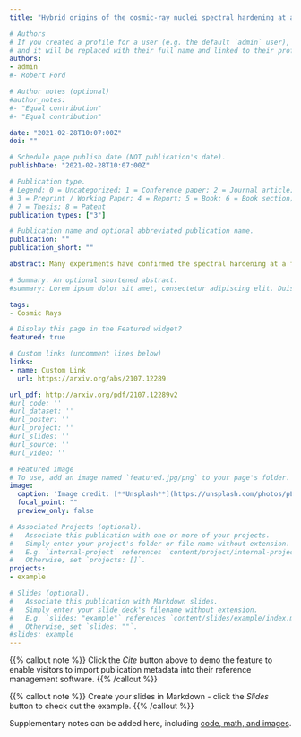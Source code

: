 ```yaml
---
title: "Hybrid origins of the cosmic-ray nuclei spectral hardening at a few hundred GV"

# Authors
# If you created a profile for a user (e.g. the default `admin` user), write the username (folder name) here 
# and it will be replaced with their full name and linked to their profile.
authors:
- admin
#- Robert Ford

# Author notes (optional)
#author_notes:
#- "Equal contribution"
#- "Equal contribution"

date: "2021-02-28T10:07:00Z"
doi: ""

# Schedule page publish date (NOT publication's date).
publishDate: "2021-02-28T10:07:00Z"

# Publication type.
# Legend: 0 = Uncategorized; 1 = Conference paper; 2 = Journal article;
# 3 = Preprint / Working Paper; 4 = Report; 5 = Book; 6 = Book section;
# 7 = Thesis; 8 = Patent
publication_types: ["3"]

# Publication name and optional abbreviated publication name.
publication: ""
publication_short: ""

abstract: Many experiments have confirmed the spectral hardening at a few hundred GV of cosmic-ray (CR) nuclei spectra, and 3 general different origins have been proposed: the primary source acceleration, the propagation, and the superposition of different kinds of sources. Here we report some new findings from the AMS-02 nuclei spectra of B and its dominating parents species (C, N, O, Ne, Mg, and Si): the nuclei spectral hardening in a few hundred GV should have hybrid origins. Besides the propagation origin, the superposition of different kinds of sources are also needed for different kinds of the CR primary nuclei species. All these results can be further confirmed by more precise CR nuclei spectra data in high rigidity regions (like that from DAMPE), and could provide us an opportunity to improve the current CR models.

# Summary. An optional shortened abstract.
#summary: Lorem ipsum dolor sit amet, consectetur adipiscing elit. Duis posuere tellus ac convallis placerat. Proin tincidunt magna sed ex sollicitudin condimentum.

tags: 
- Cosmic Rays

# Display this page in the Featured widget?
featured: true

# Custom links (uncomment lines below)
links:
- name: Custom Link
  url: https://arxiv.org/abs/2107.12289

url_pdf: http://arxiv.org/pdf/2107.12289v2
#url_code: ''
#url_dataset: ''
#url_poster: ''
#url_project: ''
#url_slides: ''
#url_source: ''
#url_video: ''

# Featured image
# To use, add an image named `featured.jpg/png` to your page's folder. 
image:
  caption: 'Image credit: [**Unsplash**](https://unsplash.com/photos/pLCdAaMFLTE)'
  focal_point: ""
  preview_only: false

# Associated Projects (optional).
#   Associate this publication with one or more of your projects.
#   Simply enter your project's folder or file name without extension.
#   E.g. `internal-project` references `content/project/internal-project/index.md`.
#   Otherwise, set `projects: []`.
projects:
- example

# Slides (optional).
#   Associate this publication with Markdown slides.
#   Simply enter your slide deck's filename without extension.
#   E.g. `slides: "example"` references `content/slides/example/index.md`.
#   Otherwise, set `slides: ""`.
#slides: example
---
```


{{% callout note %}}
Click the *Cite* button above to demo the feature to enable visitors to import publication metadata into their reference management software.
{{% /callout %}}

{{% callout note %}}
Create your slides in Markdown - click the *Slides* button to check out the example.
{{% /callout %}}

Supplementary notes can be added here, including [code, math, and images](https://wowchemy.com/docs/writing-markdown-latex/).
